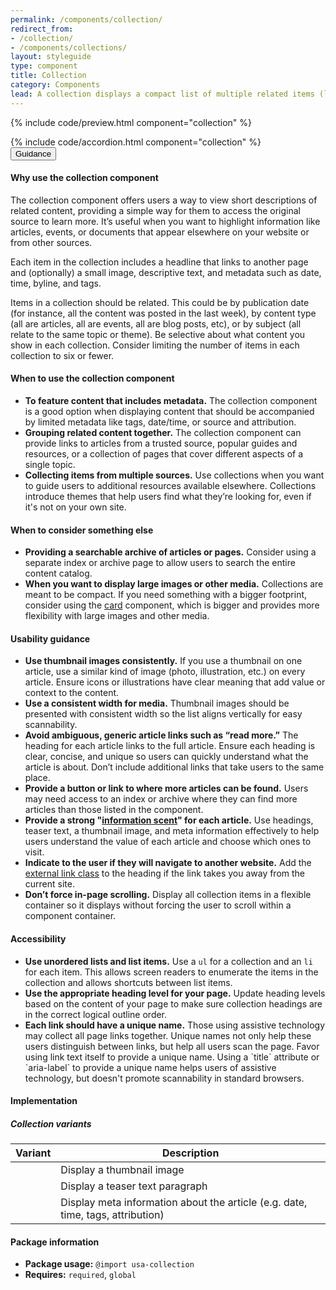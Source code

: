 ```yaml
---
permalink: /components/collection/
redirect_from:
- /collection/
- /components/collections/
layout: styleguide
type: component
title: Collection
category: Components
lead: A collection displays a compact list of multiple related items (like articles or events) that links each item to its original source.
---
```


{% include code/preview.html component="collection" %}
<section class="site-component-section">
  {% include code/accordion.html component="collection" %}
  <div class="usa-accordion usa-accordion--bordered site-accordion-docs">
    <button class="usa-button-unstyled usa-accordion__button"
        aria-expanded="true" aria-controls="alert-docs">
      Guidance
    </button>
    <div id="alert-docs" aria-hidden="false" class="usa-accordion__content site-component-usage">
      <h4>Why use the collection component</h4>
      <p>The collection component offers users a way to view short descriptions of related content, providing a simple way for them to access the original source to learn more. It’s useful when you want to highlight information like articles, events, or documents that appear elsewhere on your website or from other sources.</p>
      <p>Each item in the collection includes a headline that links to another page and (optionally) a small image, descriptive text, and metadata such as date, time, byline, and tags.</p>
      <p>Items in a collection should be related. This could be by publication date (for instance, all the content was posted in the last week), by content type (all are articles, all are events, all are blog posts, etc), or by subject (all relate to the same topic or theme). Be selective about what content you show in each collection. Consider limiting the number of items in each collection to six or fewer.</p>
      <h4>When to use the collection component</h4>
      <ul class="usa-content-list">
        <li><strong>To feature content that includes metadata.</strong> The collection component is a good option when displaying content that should be accompanied by limited metadata like tags, date/time, or source and attribution.</li>
        <li><strong>Grouping related content together.</strong> The collection component can provide links to articles from a trusted source, popular guides and resources, or a collection of pages that cover different aspects of a single topic. </li>
        <li><strong>Collecting items from multiple sources.</strong> Use collections when you want to guide users to additional resources available elsewhere. Collections introduce themes that help users find what they’re looking for, even if it's not on your own site.</li>
      </ul>
      <h4>When to consider something else</h4>
      <ul class="usa-content-list">
        <li><strong>Providing a searchable archive of articles or pages.</strong> Consider using a separate index or archive page to allow users to search the entire content catalog.</li>
        <li><strong>When you want to display large images or other media.</strong> Collections are meant to be compact. If you need something with a bigger footprint, consider using the <a href="https://designsystem.digital.gov/components/card/">card</a> component, which is bigger and provides more flexibility with large images and other media.</li>
      </ul>
      <h4>Usability guidance</h4>
      <ul class="usa-content-list">
        <li><strong>Use thumbnail images consistently.</strong> If you use a thumbnail on one article, use a similar kind of image (photo, illustration, etc.) on every article. Ensure icons or illustrations have clear meaning that add value or context to the content. </li>
        <li><strong>Use a consistent width for media.</strong> Thumbnail images should be presented with consistent width so the list aligns vertically for easy scannability.</li>
        <li><strong>Avoid ambiguous, generic article links such as “read more.”</strong> The heading for each article links to the full article. Ensure each heading is clear, concise, and unique so users can quickly understand what the article is about. Don’t include additional links that take users to the same place.</li>
        <li><strong>Provide a button or link to where more articles can be found.</strong> Users may need access to an index or archive where they can find more articles than those listed in the component.</li>
        <li><strong>Provide a strong "<a href="https://www.nngroup.com/articles/information-scent/">information scent</a>" for each article.</strong> Use headings, teaser text, a thumbnail image, and meta information effectively to help users understand the value of each article and choose which ones to visit.</li>
        <li><strong>Indicate to the user if they will navigate to another website.</strong> Add the <a href="https://designsystem.digital.gov/components/typography/#links">external link class</a> to the heading if the link takes you away from the current site.</li>
        <li><strong>Don’t force in-page scrolling.</strong> Display all collection items in a flexible container so it displays without forcing the user to scroll within a component container.</li>
      </ul>
      <h4>Accessibility</h4>
      <ul class="usa-content-list">
        <li><strong>Use unordered lists and list items.</strong> Use a <code>ul</code> for a collection and an <code>li</code> for each item. This allows screen readers to enumerate the items in the collection and allows shortcuts between list items.</li>
        <li><strong>Use the appropriate heading level for your page.</strong> Update heading levels based on the content of your page to make sure collection headings are in the correct logical outline order.</li>
        <li><strong>Each link should have a unique name.</strong> Those using assistive technology may collect all page links together. Unique names not only help these users distinguish between links, but help all users scan the page. Favor using link text itself to provide a unique name. Using a `title` attribute or `aria-label` to provide a unique name helps users of assistive technology, but doesn't promote scannability in standard browsers.</li>
      </ul>
      <h4 class="usa-heading">Implementation</h4>     
      <h5 id="component-variants">Collection variants</h5>
      <table class="usa-table--borderless site-table-responsive site-table-simple" aria-labelledby="component-variants">
        <thead>
          <tr>
            <th scope="col" class="flex-6">Variant</th>
            <th scope="col" class="flex-6">Description</th>
          </tr>
        </thead>
        <tbody class="font-mono-2xs">
          <tr>
            <td data-title="Variant" class="flex-6"></td>
            <td data-title="Description" class="flex-6">
              <span class="font-lang-3xs">Display a thumbnail image</span>
            </td>
          </tr>
          <tr>
            <td data-title="Variant" class="flex-6"></td>
            <td data-title="Description" class="flex-6">
              <span class="font-lang-3xs">Display a teaser text paragraph</span>
            </td>
          </tr>
          <tr>
            <td data-title="Variant" class="flex-6"></td>
            <td data-title="Description" class="flex-6">
              <span class="font-lang-3xs">Display meta information about the article (e.g. date, time, tags, attribution)</span>
            </td>
          </tr>
        </tbody>
      </table>
      <h4 class="usa-heading">Package information</h4>
      <ul class="usa-content-list">
        <li>
          <strong>Package usage:</strong> <code>@import usa-collection</code>
        </li>
        <li>
          <strong>Requires:</strong> <code>required</code>, <code>global</code>
        </li>
      </ul>
    </div>
  </div>
</section>
